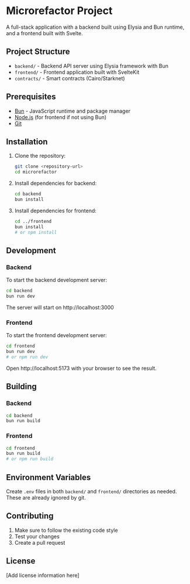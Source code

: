 # Microrefactor Project

A full-stack application with a backend built using Elysia and Bun runtime, and a frontend built with Svelte.

## Project Structure

- `backend/` - Backend API server using Elysia framework with Bun
- `frontend/` - Frontend application built with SvelteKit
- `contracts/` - Smart contracts (Cairo/Starknet)

## Prerequisites

- [Bun](https://bun.sh/) - JavaScript runtime and package manager
- [Node.js](https://nodejs.org/) (for frontend if not using Bun)
- [Git](https://git-scm.com/)

## Installation

1. Clone the repository:
   ```bash
   git clone <repository-url>
   cd microrefactor
   ```

2. Install dependencies for backend:
   ```bash
   cd backend
   bun install
   ```

3. Install dependencies for frontend:
   ```bash
   cd ../frontend
   bun install
   # or npm install
   ```

## Development

### Backend

To start the backend development server:

```bash
cd backend
bun run dev
```

The server will start on http://localhost:3000

### Frontend

To start the frontend development server:

```bash
cd frontend
bun run dev
# or npm run dev
```

Open http://localhost:5173 with your browser to see the result.

## Building

### Backend

```bash
cd backend
bun run build
```

### Frontend

```bash
cd frontend
bun run build
# or npm run build
```

## Environment Variables

Create `.env` files in both `backend/` and `frontend/` directories as needed. These are already ignored by git.

## Contributing

1. Make sure to follow the existing code style
2. Test your changes
3. Create a pull request

## License

[Add license information here]